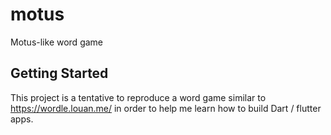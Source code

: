 # motus

Motus-like word game

## Getting Started

This project is a tentative to reproduce a word game similar to https://wordle.louan.me/ in order to help me learn how to build Dart / flutter apps.
